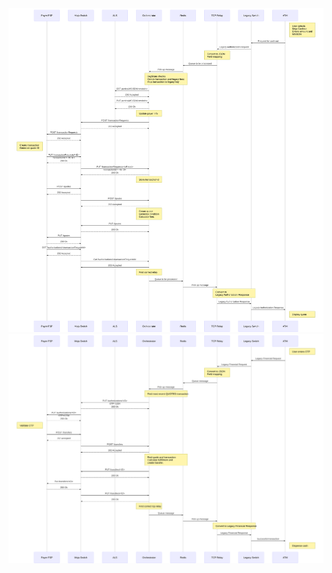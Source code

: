 <img src="../media/authorization-flow.svg" style="background: white"/>
<img src="../media/financial-flow.svg" style="background: white"/>